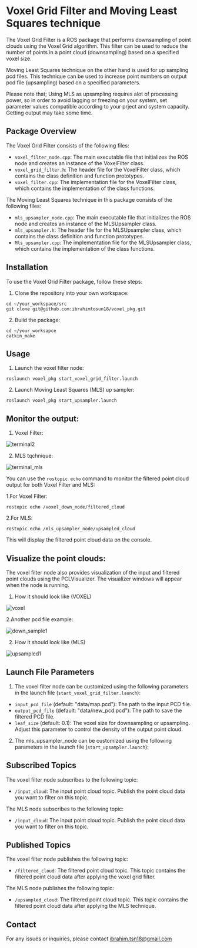 # Voxel Grid Filter and Moving Least Squares technique

The Voxel Grid Filter is a ROS package that performs downsampling of point clouds using the Voxel Grid algorithm. This filter can be used to reduce the number of points in a point cloud (downsampling) based on a specified voxel size. 

Moving Least Squares technique on the other hand is used for up sampling pcd files. This technique can be used to increase point numbers on output pcd file (upsampling) based on a specified parameters. 

Please note that; Using MLS as upsampling requires alot of processing power, so in order to avoid lagging or freezing on your system, set parameter values compatible according to your prject and system capacity. Getting output may take some time.

## Package Overview

The Voxel Grid Filter consists of the following files:

- `voxel_filter_node.cpp`: The main executable file that initializes the ROS node and creates an instance of the VoxelFilter class.
- `voxel_grid_filter.h`: The header file for the VoxelFilter class, which contains the class definition and function prototypes.
- `voxel_filter.cpp`: The implementation file for the VoxelFilter class, which contains the implementation of the class functions.

The Moving Least Squares technique in this package consists of the following files:

- `mls_upsampler_node.cpp`: The main executable file that initializes the ROS node and creates an instance of the MLSUpsampler class.
- `mls_upsampler.h`: The header file for the MLSUpsampler class, which contains the class definition and function prototypes.
- `Mls_upsampler.cpp`: The implementation file for the MLSUpsampler class, which contains the implementation of the class functions.


## Installation

To use the Voxel Grid Filter package, follow these steps:

1. Clone the repository into your own workspace:
```
cd ~/your_workspace/src
git clone git@github.com:ibrahimtosun18/voxel_pkg.git
```

2. Build the package:
```
cd ~/your_worksapce
catkin_make
```
## Usage
1. Launch the voxel filter node:
```
roslaunch voxel_pkg start_voxel_grid_filter.launch
```

2. Launch Moving Least Squares (MLS) up sampler:
```
roslaunch voxel_pkg start_upsampler.launch
```



## Monitor the output:
1. Voxel Filter:

![terminal2](https://github.com/ibrahimtosun18/Voxel_Grid_Filter/assets/95874081/fae2ffcc-bb85-4158-ab02-f4f2eea5e193)


2. MLS tqchnique:

![terminal_mls](https://github.com/ibrahimtosun18/voxel_pkg/assets/95874081/9911890a-bcfb-4a8b-8272-c83447b41092)


You can use the `rostopic echo` command to monitor the filtered point cloud output for both Voxel Filter and MLS:

1.For Voxel Filter:
```
rostopic echo /voxel_down_node/filtered_cloud
```
2.For MLS:
```
rostopic echo /mls_upsampler_node/upsampled_cloud 
```
This will display the filtered point cloud data on the console.

## Visualize the point clouds:

The voxel filter node also provides visualization of the input and filtered point clouds using the PCLVisualizer. The visualizer windows will appear when the node is running.

1. How it should look like (VOXEL)

![voxel](https://github.com/ibrahimtosun18/Voxel_Grid_Filter/assets/95874081/a8f4df1b-1804-41a1-a6d5-837944c179ff)

2.Another pcd file example:

![down_sample1](https://github.com/ibrahimtosun18/voxel_pkg/assets/95874081/e8f6a8e4-a5ce-4458-a295-b1b4c672b9a7)



2. How it should look like (MLS)

![upsampled1](https://github.com/ibrahimtosun18/voxel_pkg/assets/95874081/11fcd2b6-9ecf-4e49-bdcf-0efe6425d03d)

## Launch File Parameters

1. The voxel filter node can be customized using the following parameters in the launch file (`start_voxel_grid_filter.launch`):

- `input_pcd_file` (default: "data/map.pcd"): The path to the input PCD file.
- `output_pcd_file` (default: "data/new_pcd.pcd"): The path to save the filtered PCD file.
- `leaf_size` (default: 0.1): The voxel size for downsampling or upsampling. Adjust this parameter to control the density of the output point cloud.

2. The mls_upsampler_node can be customized using the following parameters in the launch file (`start_upsampler.launch`):

## Subscribed Topics

The voxel filter node subscribes to the following topic:

- `/input_cloud`: The input point cloud topic. Publish the point cloud data you want to filter on this topic.

The MLS node subscribes to the following topic:

- `/input_cloud`: The input point cloud topic. Publish the point cloud data you want to filter on this topic.


## Published Topics

The voxel filter node publishes the following topic:

- `/filtered_cloud`: The filtered point cloud topic. This topic contains the filtered point cloud data after applying the voxel grid filter.

The MLS node publishes the following topic:
- `/upsampled_cloud`: The filtered point cloud topic. This topic contains the filtered point cloud data after applying the MLS technique.


## Contact

For any issues or inquiries, please contact <ibrahim.tsn18@gmail.com>
